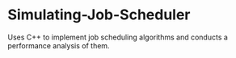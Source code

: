 # Simulating-Job-Scheduler
Uses C++ to implement job scheduling algorithms and conducts a performance analysis of them.
